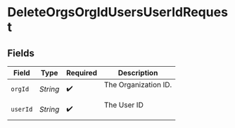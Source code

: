 # DeleteOrgsOrgIdUsersUserIdRequest


## Fields

| Field                  | Type                   | Required               | Description            |
| ---------------------- | ---------------------- | ---------------------- | ---------------------- |
| `orgId`                | *String*               | :heavy_check_mark:     | The Organization ID.<br/><br/> |
| `userId`               | *String*               | :heavy_check_mark:     | The User ID<br/><br/>  |